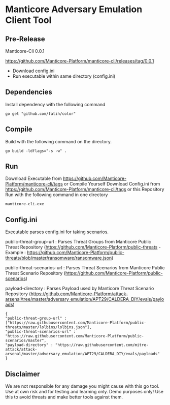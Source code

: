 # Manticore Adversary Emulation Client Tool

## Pre-Release 

Manticore-Cli 0.0.1

https://github.com/Manticore-Platform/manticore-cli/releases/tag/0.0.1 


- Download config.ini
- Run executable within same directory (config.ini)


## Dependencies

Install dependency with the following command 

```
go get "github.com/fatih/color"
```

## Compile

Build with the following command on the directory.

```
go build -ldflags="-s -w" .
```

## Run

Download Executable from https://github.com/Manticore-Platform/manticore-cli/tags or Compile Yourself 
Download Config.ini from https://github.com/Manticore-Platform/manticore-cli/tags or this Repository
Run with the following command in one directory

```
manticore-cli.exe
```


## Config.ini

Executable parses config.ini for taking scenarios.

public-threat-group-url : Parses Threat Groups from Manticore Public Threat Repository (https://github.com/Manticore-Platform/public-threats - Example : https://github.com/Manticore-Platform/public-threats/blob/master/ransomware/ransomware.json)

public-threat-scenarios-url : Parses Threat Scenarios from Manticore Public Threat Scenario Repository (https://github.com/Manticore-Platform/public-scenarios)

payload-directory : Parses Payload used by Manticore Threat Scenario Repository (https://github.com/Manticore-Platform/attack-arsenal/tree/master/adversary_emulation/APT29/CALDERA_DIY/evals/payloads)

```
{
"public-threat-group-url" : ["https://raw.githubusercontent.com/Manticore-Platform/public-threats/master/lolbins/lolbins.json"],
"public-threat-scenarios-url" : "https://raw.githubusercontent.com/Manticore-Platform/public-scenarios/master",
"payload-directory" : "https://raw.githubusercontent.com/mitre-attack/attack-arsenal/master/adversary_emulation/APT29/CALDERA_DIY/evals/payloads"
}

```

## Disclaimer

We are not responsible for any damage you might cause with this go tool. Use at own risk and for testing and learning only. Demo purposes only! Use this to avoid threats and make better tools against them.
